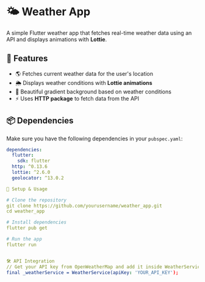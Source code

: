 # 🌤 Weather App

A simple Flutter weather app that fetches real-time weather data using an API and displays animations with **Lottie**.

## 🚀 Features  
- 🌎 Fetches current weather data for the user's location  
- 🌦 Displays weather conditions with **Lottie animations**  
- 🎨 Beautiful gradient background based on weather conditions  
- ⚡ Uses **HTTP package** to fetch data from the API  

## 📦 Dependencies  
Make sure you have the following dependencies in your `pubspec.yaml`:  
```yaml
dependencies:
  flutter:
    sdk: flutter
  http: ^0.13.6
  lottie: ^2.6.0
  geolocator: ^13.0.2

🔧 Setup & Usage 

# Clone the repository  
git clone https://github.com/yourusername/weather_app.git  
cd weather_app  

# Install dependencies  
flutter pub get  

# Run the app  
flutter run  


🛠 API Integration
// Get your API key from OpenWeatherMap and add it inside WeatherService
final _weatherService = WeatherService(apiKey: 'YOUR_API_KEY');


